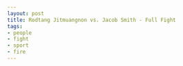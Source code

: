 ```yaml
---
layout: post
title: Rodtang Jitmuangnon vs. Jacob Smith - Full Fight
tags:
- people
- fight
- sport
- fire
---
```

